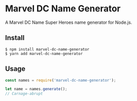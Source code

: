 # Marvel DC Name Generator

A Marvel DC Name Super Heroes name generator for Node.js.

## Install

```shell
$ npm install marvel-dc-name-generator
$ yarn add marvel-dc-name-generator
```

## Usage

```javascript
const names = require('marvel-dc-name-generator');

let name = names.generate();
// Carnage-abrupt
```
